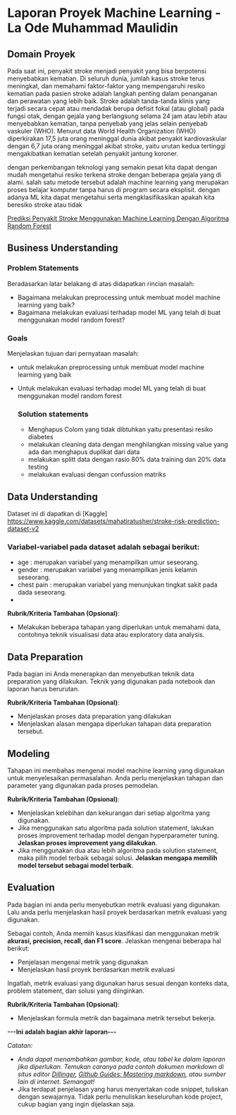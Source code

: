 # Laporan Proyek Machine Learning - La Ode Muhammad Maulidin

## Domain Proyek

Pada saat ini, penyakit stroke menjadi penyakit yang bisa berpotensi menyebabkan kematian. Di seluruh dunia, jumlah kasus stroke terus meningkat, dan memahami faktor-faktor yang mempengaruhi resiko kematian pada pasien stroke adalah langkah penting dalam penanganan dan perawatan yang lebih baik. Stroke adalah tanda-tanda klinis yang terjadi secara cepat atau mendadak berupa defisit fokal (atau global) pada fungsi otak, dengan gejala yang berlangsung selama 24 jam atau lebih atau menyebabkan kematian, tanpa penyebab yang jelas selain penyebab vaskuler (WHO). Menurut data World Health Organization (WHO) diperkirakan 17,5 juta orang meninggal dunia akibat penyakit kardiovaskular dengan 6,7 juta orang meninggal akibat stroke, yaitu urutan kedua tertinggi mengakibatkan kematian setelah penyakit jantung koroner. 

dengan perkembangan teknologi yang semakin pesat kita dapat dengan mudah mengetahui resiko terkena stroke dengan beberapa gejala yang di alami. salah satu metode tersebut adalah machine learning yang merupakan proses belajar komputer tanpa harus di program secara eksplisit. dengan adanya ML kita dapat mengetahui serta mengklasifikasikan apakah kita beresiko stroke atau tidak
  
[Prediksi Penyakit Stroke Menggunakan Machine Learning Dengan Algoritma Random Forest](https://e-jurnal.pnl.ac.id/infomedia/article/view/5199 ) 

## Business Understanding


### Problem Statements

Beradasarkan latar belakang di atas didapatkan rincian masalah:
- Bagaimana melakukan preprocessing untuk membuat model machine learning yang baik?
- Bagaimana melakukan evaluasi terhadap model ML yang telah di buat menggunakan model random forest?

### Goals

Menjelaskan tujuan dari pernyataan masalah:
- untuk melakukan preprocessing untuk membuat model machine learning yang baik
- Untuk melakukan evaluasi terhadap model ML yang telah di buat menggunakan model random forest


    ### Solution statements
    - Menghapus Colom yang tidak dibtuhkan yaitu presentasi resiko diabetes
    - melakukan cleaning data dengan menghilangkan missing value yang ada dan menghapus duplikat dari data
    - melakukan splitt data dengan rasio 80% data training dan 20% data testing 
    - melakukan evaluasi dengan confussion matriks

## Data Understanding

 Dataset ini di dapatkan di [Kaggle] https://www.kaggle.com/datasets/mahatiratusher/stroke-risk-prediction-dataset-v2 
### Variabel-variabel pada dataset adalah sebagai berikut:
- age : merupakan variabel yang menampilkan umur seseorang.
- gender : merupakan variabel yang menampilkan jenis kelamin seseorang.
- chest pain : merupakan variabel yang menunjukan  tingkat sakit pada dada seseorang.
- 

**Rubrik/Kriteria Tambahan (Opsional)**:
- Melakukan beberapa tahapan yang diperlukan untuk memahami data, contohnya teknik visualisasi data atau exploratory data analysis.

## Data Preparation
Pada bagian ini Anda menerapkan dan menyebutkan teknik data preparation yang dilakukan. Teknik yang digunakan pada notebook dan laporan harus berurutan.

**Rubrik/Kriteria Tambahan (Opsional)**: 
- Menjelaskan proses data preparation yang dilakukan
- Menjelaskan alasan mengapa diperlukan tahapan data preparation tersebut.

## Modeling
Tahapan ini membahas mengenai model machine learning yang digunakan untuk menyelesaikan permasalahan. Anda perlu menjelaskan tahapan dan parameter yang digunakan pada proses pemodelan.

**Rubrik/Kriteria Tambahan (Opsional)**: 
- Menjelaskan kelebihan dan kekurangan dari setiap algoritma yang digunakan.
- Jika menggunakan satu algoritma pada solution statement, lakukan proses improvement terhadap model dengan hyperparameter tuning. **Jelaskan proses improvement yang dilakukan**.
- Jika menggunakan dua atau lebih algoritma pada solution statement, maka pilih model terbaik sebagai solusi. **Jelaskan mengapa memilih model tersebut sebagai model terbaik**.

## Evaluation
Pada bagian ini anda perlu menyebutkan metrik evaluasi yang digunakan. Lalu anda perlu menjelaskan hasil proyek berdasarkan metrik evaluasi yang digunakan.

Sebagai contoh, Anda memiih kasus klasifikasi dan menggunakan metrik **akurasi, precision, recall, dan F1 score**. Jelaskan mengenai beberapa hal berikut:
- Penjelasan mengenai metrik yang digunakan
- Menjelaskan hasil proyek berdasarkan metrik evaluasi

Ingatlah, metrik evaluasi yang digunakan harus sesuai dengan konteks data, problem statement, dan solusi yang diinginkan.

**Rubrik/Kriteria Tambahan (Opsional)**: 
- Menjelaskan formula metrik dan bagaimana metrik tersebut bekerja.

**---Ini adalah bagian akhir laporan---**

_Catatan:_
- _Anda dapat menambahkan gambar, kode, atau tabel ke dalam laporan jika diperlukan. Temukan caranya pada contoh dokumen markdown di situs editor [Dillinger](https://dillinger.io/), [Github Guides: Mastering markdown](https://guides.github.com/features/mastering-markdown/), atau sumber lain di internet. Semangat!_
- Jika terdapat penjelasan yang harus menyertakan code snippet, tuliskan dengan sewajarnya. Tidak perlu menuliskan keseluruhan kode project, cukup bagian yang ingin dijelaskan saja.

